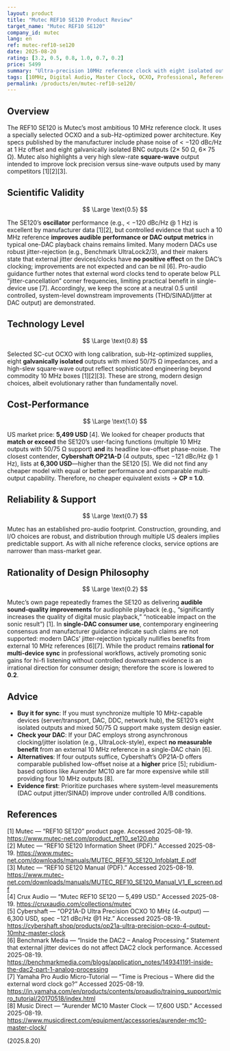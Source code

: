 ```yaml
---
layout: product
title: "Mutec REF10 SE120 Product Review"
target_name: "Mutec REF10 SE120"
company_id: mutec
lang: en
ref: mutec-ref10-se120
date: 2025-08-20
rating: [3.2, 0.5, 0.8, 1.0, 0.7, 0.2]
price: 5499
summary: "Ultra-precision 10MHz reference clock with eight isolated outputs and sub-Hz-optimized phase-noise performance"
tags: [10MHz, Digital Audio, Master Clock, OCXO, Professional, Reference Clock]
permalink: /products/en/mutec-ref10-se120/
---
```

## Overview

The REF10 SE120 is Mutec’s most ambitious 10 MHz reference clock. It uses a specially selected OCXO and a sub-Hz-optimized power architecture. Key specs published by the manufacturer include phase noise of < −120 dBc/Hz at 1 Hz offset and eight galvanically isolated BNC outputs (2× 50 Ω, 6× 75 Ω). Mutec also highlights a very high slew-rate **square-wave** output intended to improve lock precision versus sine-wave outputs used by many competitors [1][2][3].

## Scientific Validity

$$ \Large \text{0.5} $$

The SE120’s **oscillator** performance (e.g., < −120 dBc/Hz @ 1 Hz) is excellent by manufacturer data [1][2], but controlled evidence that such a 10 MHz reference **improves audible performance or DAC output metrics** in typical one-DAC playback chains remains limited. Many modern DACs use robust jitter-rejection (e.g., Benchmark UltraLock2/3), and their makers state that external jitter devices/clocks have **no positive effect** on the DAC’s clocking; improvements are not expected and can be nil [6]. Pro-audio guidance further notes that external word clocks tend to operate below PLL “jitter-cancellation” corner frequencies, limiting practical benefit in single-device use [7]. Accordingly, we keep the score at a neutral 0.5 until controlled, system-level downstream improvements (THD/SINAD/jitter at DAC output) are demonstrated.

## Technology Level

$$ \Large \text{0.8} $$

Selected SC-cut OCXO with long calibration, sub-Hz-optimized supplies, eight **galvanically isolated** outputs with mixed 50/75 Ω impedances, and a high-slew square-wave output reflect sophisticated engineering beyond commodity 10 MHz boxes [1][2][3]. These are strong, modern design choices, albeit evolutionary rather than fundamentally novel.

## Cost-Performance

$$ \Large \text{1.0} $$

US market price: **5,499 USD** [4]. We looked for cheaper products that **match or exceed** the SE120’s user-facing functions (multiple 10 MHz outputs with 50/75 Ω support) **and** its headline low-offset phase-noise. The closest contender, **Cybershaft OP21A-D** (4 outputs, spec −121 dBc/Hz @ 1 Hz), lists at **6,300 USD**—higher than the SE120 [5]. We did not find any cheaper model with equal or better performance and comparable multi-output capability. Therefore, no cheaper equivalent exists → **CP = 1.0**.

## Reliability & Support

$$ \Large \text{0.7} $$

Mutec has an established pro-audio footprint. Construction, grounding, and I/O choices are robust, and distribution through multiple US dealers implies predictable support. As with all niche reference clocks, service options are narrower than mass-market gear.

## Rationality of Design Philosophy

$$ \Large \text{0.2} $$

Mutec’s own page repeatedly frames the SE120 as delivering **audible sound-quality improvements** for audiophile playback (e.g., “significantly increases the quality of digital music playback,” “noticeable impact on the sonic result”) [1]. In **single-DAC consumer use**, contemporary engineering consensus and manufacturer guidance indicate such claims are not supported: modern DACs’ jitter-rejection typically nullifies benefits from external 10 MHz references [6][7]. While the product remains **rational for multi-device sync** in professional workflows, actively promoting sonic gains for hi-fi listening without controlled downstream evidence is an irrational direction for consumer design; therefore the score is lowered to **0.2**.

## Advice

- **Buy it for sync**: If you must synchronize multiple 10 MHz-capable devices (server/transport, DAC, DDC, network hub), the SE120’s eight isolated outputs and mixed 50/75 Ω support make system design easier.  
- **Check your DAC**: If your DAC employs strong asynchronous clocking/jitter isolation (e.g., UltraLock-style), expect **no measurable benefit** from an external 10 MHz reference in a single-DAC chain [6].  
- **Alternatives**: If four outputs suffice, Cybershaft’s OP21A-D offers comparable published low-offset noise at a **higher** price [5]; rubidium-based options like Aurender MC10 are far more expensive while still providing four 10 MHz outputs [8].  
- **Evidence first**: Prioritize purchases where system-level measurements (DAC output jitter/SINAD) improve under controlled A/B conditions.

## References

[1] Mutec — “REF10 SE120” product page. Accessed 2025-08-19. https://www.mutec-net.com/product_ref10_se120.php  
[2] Mutec — “REF10 SE120 Information Sheet (PDF).” Accessed 2025-08-19. https://www.mutec-net.com/downloads/manuals/MUTEC_REF10_SE120_Infoblatt_E.pdf  
[3] Mutec — “REF10 SE120 Manual (PDF).” Accessed 2025-08-19. https://www.mutec-net.com/downloads/manuals/MUTEC_REF10_SE120_Manual_V1_E_screen.pdf  
[4] Crux Audio — “Mutec REF10 SE120 — 5,499 USD.” Accessed 2025-08-19. https://cruxaudio.com/collections/mutec  
[5] Cybershaft — “OP21A-D Ultra Precision OCXO 10 MHz (4-output) — 6,300 USD, spec −121 dBc/Hz @1 Hz.” Accessed 2025-08-19. https://cybershaft.shop/products/op21a-ultra-precision-ocxo-4-output-10mhz-master-clock  
[6] Benchmark Media — “Inside the DAC2 – Analog Processing.” Statement that external jitter devices do not affect DAC2 clock performance. Accessed 2025-08-19. https://benchmarkmedia.com/blogs/application_notes/149341191-inside-the-dac2-part-1-analog-processing  
[7] Yamaha Pro Audio Micro-Tutorial — “Time is Precious – Where did the external word clock go?” Accessed 2025-08-19. https://in.yamaha.com/en/products/contents/proaudio/training_support/micro_tutorial/20170518/index.html  
[8] Music Direct — “Aurender MC10 Master Clock — 17,600 USD.” Accessed 2025-08-19. https://www.musicdirect.com/equipment/accessories/aurender-mc10-master-clock/

(2025.8.20)

